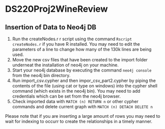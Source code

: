 # DS220Proj2WineReview

## Insertion of Data to Neo4j DB

1. Run the createNodes.r r script using the command `Rscript createNodes.r` if you have R installed. You may need to edit the parameters of a line to change how many of the 130k lines are being used.
2. Move the new csv files that have been created to the import folder underneat the installation of neo4j on your machine.
3. Start your neo4j database by executing the command `neo4j console` from the neo4j bin directory.
4. Run import_csv.cypher and then impor_csv_part2.cypher by piping the contents of the file (using cat or type on windows) into the cypher shell command (which exists in the neo4j bin). You may need to add credentials which can be set from the neo4j browser.
5. Check imported data with `MATCH (n) RETURN n` or other cypher commands and delete current graph with `MATCH (n) DETACH DELETE n`

Please note that if you are inserting a large amount of rows you may need to wait for indexing to occurr to create the relationships in a timely manner.


